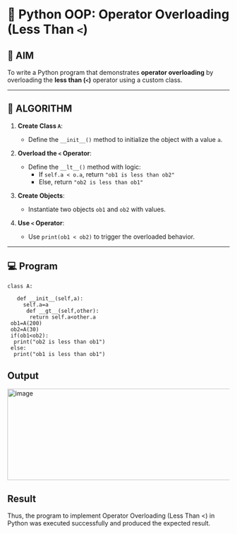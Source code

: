 # 🐍 Python OOP: Operator Overloading (Less Than `<`)

## 🎯 AIM

To write a Python program that demonstrates **operator overloading** by overloading the **less than (`<`)** operator using a custom class.

---

## 🧠 ALGORITHM

1. **Create Class `A`**:
   - Define the `__init__()` method to initialize the object with a value `a`.

2. **Overload the `<` Operator**:
   - Define the `__lt__()` method with logic:
     - If `self.a < o.a`, return `"ob1 is less than ob2"`
     - Else, return `"ob2 is less than ob1"`

3. **Create Objects**:
   - Instantiate two objects `ob1` and `ob2` with values.

4. **Use `<` Operator**:
   - Use `print(ob1 < ob2)` to trigger the overloaded behavior.

---

## 💻 Program
  ```
 class A:
   
     def __init__(self,a):
       self.a=a
        def __gt__(self,other):
         return self.a<other.a
   ob1=A(200)
   ob2=A(30)
   if(ob1<ob2):
    print("ob2 is less than ob1")
   else:
    print("ob1 is less than ob1")
```

## Output
<img width="728" height="207" alt="image" src="https://github.com/user-attachments/assets/049e3a84-f193-4041-ad9c-7a1a40074625" />

## Result
Thus, the program to implement Operator Overloading (Less Than <) in Python was executed successfully and produced the expected result.
